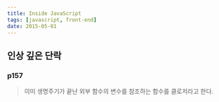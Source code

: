 ```yaml
---
title: Inside JavaScript
tags: [javascript, front-end]
date: 2015-05-01
---
```


## 인상 깊은 단락

### p157
> 이미 생명주기가 끝난 외부 함수의 변수를 참조하는 함수를 클로저라고 한다.
